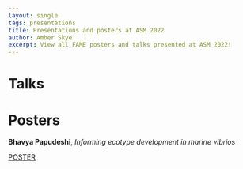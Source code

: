 ```yaml
---
layout: single
tags: presentations 
title: Presentations and posters at ASM 2022
author: Amber Skye
excerpt: View all FAME posters and talks presented at ASM 2022!
---
```


# Talks


# Posters

__Bhavya Papudeshi__, _Informing ecotype development in marine vibrios_

[POSTER](https://cloudstor.aarnet.edu.au/plus/s/DRuZQdtKrg0BPyX)
